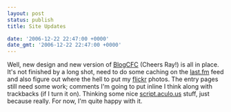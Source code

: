 ```yaml
---
layout: post
status: publish
title: Site Updates

date: '2006-12-22 22:47:00 +0000'
date_gmt: '2006-12-22 22:47:00 +0000'
---
```

Well, new design and new version of <a href="http://www.blogcfc.com">BlogCFC</a> (Cheers Ray!) is all in place.
It's not finished by a long shot, need to do some caching on the <a href="http://last.fm">last.fm</a> feed and also figure out where the hell to put my <a href="http://www.flickr.com/photos/flatpackedworld/">flickr</a> photos. The entry pages still need some work; comments I'm going to put inline I think along with trackbacks (if I turn it on). Thinking some nice <a href="http://script.aculo.us">script.aculo.us</a> stuff, just because really.
For now, I'm quite happy with it.
